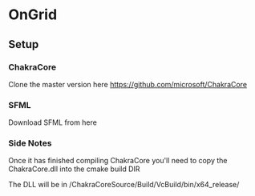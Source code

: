 # OnGrid

## Setup

### ChakraCore

Clone the master version here https://github.com/microsoft/ChakraCore

### SFML

Download SFML from here

### Side Notes

Once it has finished compiling ChakraCore you'll need to copy the
ChakraCore.dll into the cmake build DIR


The DLL will be in /ChakraCoreSource/Build/VcBuild/bin/x64_release/